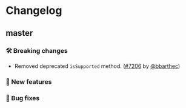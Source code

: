 # Changelog

## master

### 🛠 Breaking changes

- Removed deprecated `isSupported` method. ([#7206](https://github.com/expo/expo/pull/7206) by [@bbarthec](https://github.com/bbarthec))

### 🎉 New features

### 🐛 Bug fixes
